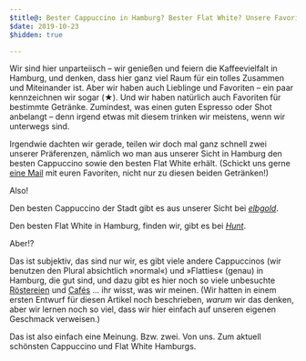 ```yaml
---
$title@: Bester Cappuccino in Hamburg? Bester Flat White? Unsere Favoriten
$date: 2019-10-23
$hidden: true

---
```

Wir sind hier unparteiisch – wir genießen und feiern die Kaffeevielfalt in Hamburg, und denken, dass hier ganz viel Raum für ein tolles Zusammen und Miteinander ist. Aber wir haben auch Lieblinge und Favoriten – ein paar kennzeichnen wir sogar (<span>★</span>). Und wir haben natürlich auch Favoriten für bestimmte Getränke. Zumindest, was einen guten Espresso oder Shot anbelangt – denn irgend etwas mit diesem trinken wir meistens, wenn wir unterwegs sind.

Irgendwie dachten wir gerade, teilen wir doch mal ganz schnell zwei unserer Präferenzen, nämlich wo man aus unserer Sicht in Hamburg den besten Cappuccino sowie den besten Flat White erhält. (Schickt uns gerne [eine Mail]([url('/content/pages/contact.md')]) mit euren Favoriten, nicht nur zu diesen beiden Getränken!)

Also!

Den besten Cappuccino der Stadt gibt es aus unserer Sicht bei [_elbgold_]([url('/content/roasters/elbgold.md')]).

Den besten Flat White in Hamburg, finden wir, gibt es bei [_Hunt_]([url('/content/roasters/hunt.md')]).

Aber!?

Das ist subjektiv, das sind nur wir, es gibt viele andere Cappuccinos (wir benutzen den Plural absichtlich »normal«) und »Flatties« (genau) in Hamburg, die gut sind, und dazu gibt es hier noch so viele unbesuchte [Röstereien]([url('/content/pages/roasters.md')]) und [Cafés]([url('/content/pages/cafes.md')]) … ihr wisst, was wir meinen. (Wir hatten in einem ersten Entwurf für diesen Artikel noch beschrieben, _warum_ wir das denken, aber wir lernen noch so viel, dass wir hier einfach auf unseren eigenen Geschmack verweisen.) 

Das ist also einfach eine Meinung. Bzw. zwei. Von uns. Zum aktuell schönsten Cappuccino und Flat White Hamburgs.